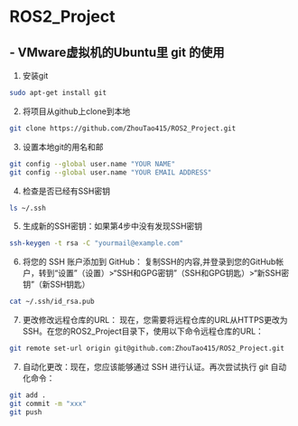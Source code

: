 # ROS2_Project

## - VMware虚拟机的Ubuntu里 git 的使用
1. 安装git
```bash
sudo apt-get install git
```
2.  将项目从github上clone到本地
```bash
git clone https://github.com/ZhouTao415/ROS2_Project.git
```
3. 设置本地git的用名和邮
```bash
git config --global user.name "YOUR NAME"
git config --global user.name "YOUR EMAIL ADDRESS"
```
4. 检查是否已经有SSH密钥
```bash
ls ~/.ssh
```
5. 生成新的SSH密钥：如果第4步中没有发现SSH密钥
```bash
ssh-keygen -t rsa -C "yourmail@example.com"
```
6. 将您的 SSH 账户添加到 GitHub：
复制SSH的内容,并登录到您的GitHub帐户，转到“设置”（设置）>“SSH和GPG密钥”（SSH和GPG钥匙）>“新SSH密钥”（新SSH钥匙）
```bash
cat ~/.ssh/id_rsa.pub
```
7. 更改修改远程仓库的URL：
现在，您需要将远程仓库的URL从HTTPS更改为SSH。在您的ROS2_Project目录下，使用以下命令远程仓库的URL：
```bash
git remote set-url origin git@github.com:ZhouTao415/ROS2_Project.git
```
7. 自动化更改：现在，您应该能够通过 SSH 进行认证。再次尝试执行 git 自动化命令：
```bash
git add .
git commit -m "xxx"
git push
```



